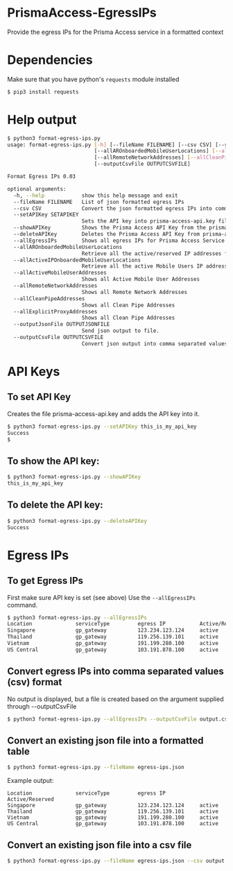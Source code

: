 # PrismaAccess-EgressIPs
Provide the egress IPs for the Prisma Access service in a formatted context

# Dependencies
Make sure that you have python's `requests` module installed
```bash
$ pip3 install requests
```

# Help output
```bash
$ python3 format-egress-ips.py
usage: format-egress-ips.py [-h] [--fileName FILENAME] [--csv CSV] [--setAPIKey SETAPIKEY] [--showAPIKey] [--deleteAPIKey] [--allEgressIPs]
                            [--allAROnboardedMobileUserLocations] [--allActiveIPOnboardedMobileUserLocations] [--allActiveMobileUserAddresses]
                            [--allRemoteNetworkAddresses] [--allCleanPipeAddresses] [--allExplicitProxyAddresses] [--outputJsonFile OUTPUTJSONFILE]
                            [--outputCsvFile OUTPUTCSVFILE]

Format Egress IPs 0.03

optional arguments:
  -h, --help            show this help message and exit
  --fileName FILENAME   List of json formatted egress IPs
  --csv CSV             Convert the json formatted egress IPs into comma separate values (CSV). Does not display formatted table.
  --setAPIKey SETAPIKEY
                        Sets the API key into prisma-access-api.key file
  --showAPIKey          Shows the Prisma Access API Key from the prisma-access-api.key file.
  --deleteAPIKey        Deletes the Prisma Access API Key from prisma-access-api.key file.
  --allEgressIPs        Shows all egress IPs for Prisma Access Service
  --allAROnboardedMobileUserLocations
                        Retrieve all the active/reserved IP addresses for Mobile User Locations
  --allActiveIPOnboardedMobileUserLocations
                        Retrieve all the active Mobile Users IP addresses
  --allActiveMobileUserAddresses
                        Shows all Active Mobile User Addresses
  --allRemoteNetworkAddresses
                        Shows all Remote Network Addresses
  --allCleanPipeAddresses
                        Shows all Clean Pipe Addresses
  --allExplicitProxyAddresses
                        Shows all Clean Pipe Addresses
  --outputJsonFile OUTPUTJSONFILE
                        Send json output to file.
  --outputCsvFile OUTPUTCSVFILE
                        Convert json output into comma separated values file.
```

# API Keys
## To set API Key
Creates the file prisma-access-api.key and adds the API key into it.

```bash
$ python3 format-egress-ips.py --setAPIKey this_is_my_api_key
Success
$
```

## To show the API key:
```bash
$ python3 format-egress-ips.py --showAPIKey
this_is_my_api_key
```

## To delete the API key:
```bash
$ python3 format-egress-ips.py --deleteAPIKey
Success
```

# Egress IPs
## To get Egress IPs
First make sure API key is set (see above)
Use the `--allEgressIPs` command.
```bash
$ python3 format-egress-ips.py --allEgressIPs
Location              serviceType         egress IP           Active/Reserved
Singapore             gp_gateway          123.234.123.124     active
Thailand              gp_gateway          119.256.139.101     active
Vietnam               gp_gateway          191.199.280.100     active
US Central            gp_gateway          103.191.878.100     active
```

## Convert egress IPs into comma separated values (csv) format
No output is displayed, but a file is created based on the argument supplied through --outputCsvFile
```bash
$ python3 format-egress-ips.py --allEgressIPs --outputCsvFile output.csv
```


## Convert an existing json file into a formatted table
```bash
$ python3 format-egress-ips.py --fileName egress-ips.json
```

Example output:
```
Location              serviceType         egress IP           Active/Reserved
Singapore             gp_gateway          123.234.123.124     active
Thailand              gp_gateway          119.256.139.101     active
Vietnam               gp_gateway          191.199.280.100     active
US Central            gp_gateway          103.191.878.100     active
```

## Convert an existing json file into a csv file
```bash
$ python3 format-egress-ips.py --fileName egress-ips.json --csv output.csv
```
